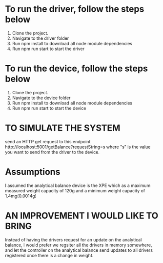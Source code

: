 # To run the driver, follow the steps below
1. Clone the project.
2. Navigate to the driver folder
3. Run npm install to download all node module dependencies
4. Run npm run start to start the driver


# To run the device, follow the steps below
1. Clone the project.
2. Navigate to the device folder
3. Run npm install to download all node module dependencies
4. Run npm run start to start the device

# TO SIMULATE THE SYSTEM
send an HTTP get request to this endpoint http://localhost:5001/getBalance?requestString=s where "s" is the value you want to send from the driver to the device.

# Assumptions
I assumed the analytical balance device is the XPE which as a maximum measured weight capacity of 120g and a minimum weight capacity of 1.4mg(0.0014g)


# AN IMPROVEMENT I WOULD LIKE TO BRING
Instead of having the drivers request for an update on the analytical balance, I would prefer we regsiter all the drivers in memory somewhere, and let the controller on the analytical balance send updates to all drivers registered once there is a change in weight.
